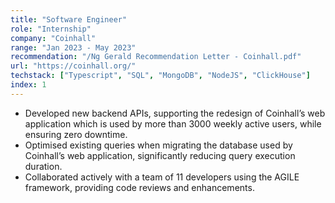 ```yaml
---
title: "Software Engineer"
role: "Internship"
company: "Coinhall"
range: "Jan 2023 - May 2023"
recommendation: "/Ng Gerald Recommendation Letter - Coinhall.pdf"
url: "https://coinhall.org/"
techstack: ["Typescript", "SQL", "MongoDB", "NodeJS", "ClickHouse"]
index: 1
---
```


- Developed new backend APIs, supporting the redesign of Coinhall’s web application which is used by more than 3000 weekly active users, while ensuring zero downtime.
- Optimised existing queries when migrating the database used by Coinhall’s web application, significantly reducing query execution duration.
- Collaborated actively with a team of 11 developers using the AGILE framework, providing code reviews and enhancements.
